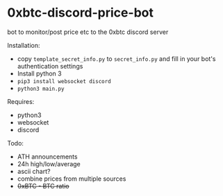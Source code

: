 # 0xbtc-discord-price-bot
bot to monitor/post price etc to the 0xbtc discord server

Installation:
 - copy `template_secret_info.py` to `secret_info.py` and fill in your bot's authentication settings
 - Install python 3
 - `pip3 install websocket discord`
 - `python3 main.py`

Requires:
 - python3
 - websocket
 - discord

Todo:
 - ATH announcements
 - 24h high/low/average
 - ascii chart?
 - combine prices from multiple sources
 - ~~0xBTC - BTC ratio~~
